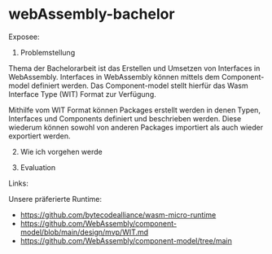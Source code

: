 # webAssembly-bachelor

Exposee:

1. Problemstellung
   
Thema der Bachelorarbeit ist das Erstellen und Umsetzen von Interfaces in WebAssembly. Interfaces in WebAssembly können mittels dem Component-model definiert werden. Das Component-model stellt hierfür das Wasm Interface Type (WIT) Format zur Verfügung.

Mithilfe vom WIT Format können Packages erstellt werden in denen Typen, Interfaces und Components definiert und beschrieben werden. Diese wiederum können sowohl von anderen Packages importiert als auch wieder exportiert werden. 

2. Wie ich vorgehen werde

3. Evaluation

Links:

Unsere präferierte Runtime: 
* https://github.com/bytecodealliance/wasm-micro-runtime
* https://github.com/WebAssembly/component-model/blob/main/design/mvp/WIT.md
* https://github.com/WebAssembly/component-model/tree/main
